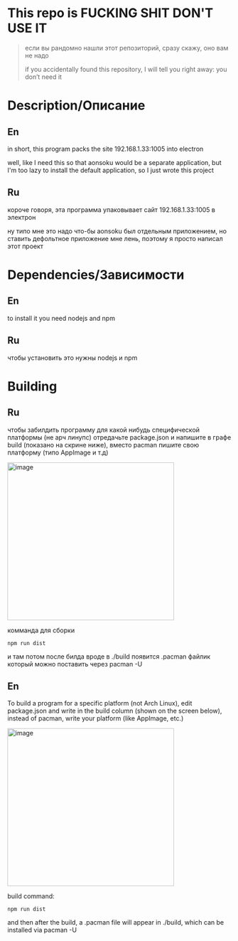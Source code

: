 
# This repo is FUCKING SHIT DON'T USE IT

> если вы рандомно нашли этот репозиторий, сразу скажу, оно вам не надо
>
> if you accidentally found this repository, I will tell you right away: you don’t need it

# Description/Описание

## En
in short, this program packs the site 192.168.1.33:1005 into electron

well, like I need this so that aonsoku would be a separate application, but I'm too lazy to install the default application, so I just wrote this project

## Ru
короче говоря, эта программа упаковывает сайт 192.168.1.33:1005 в электрон

ну типо мне это надо что-бы aonsoku был отдельным приложением, но ставить дефольтное приложение мне лень, поэтому я просто написал этот проект

# Dependencies/Зависимости

## En
to install it you need nodejs and npm

## Ru
чтобы установить это нужны nodejs и npm

# Building

## Ru

чтобы забилдить программу для какой нибудь специфической платформы (не арч линупс) отредачьте package.json и напишите в графе build (показано на скрине ниже), вместо pacman пишите свою платформу (типо AppImage и т.д)

<img width="375" height="355" alt="image" src="https://github.com/user-attachments/assets/524a5352-90aa-4118-a79d-f4fde5785f75" />

комманда для сборки
```
npm run dist
```
и там потом после билда вроде в ./build появится .pacman файлик который можно поставить через pacman -U

## En
To build a program for a specific platform (not Arch Linux), edit package.json and write in the build column (shown on the screen below), instead of pacman, write your platform (like AppImage, etc.)

<img width="375" height="355" alt="image" src="https://github.com/user-attachments/assets/524a5352-90aa-4118-a79d-f4fde5785f75" />

build command:
```
npm run dist
```
and then after the build, a .pacman file will appear in ./build, which can be installed via pacman -U
